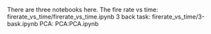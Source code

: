There are three notebooks here.
The fire rate vs time: firerate_vs_time/firerate_vs_time.ipynb
3 back task: firerate_vs_time/3-bask.ipynb
PCA: PCA:PCA.ipynb